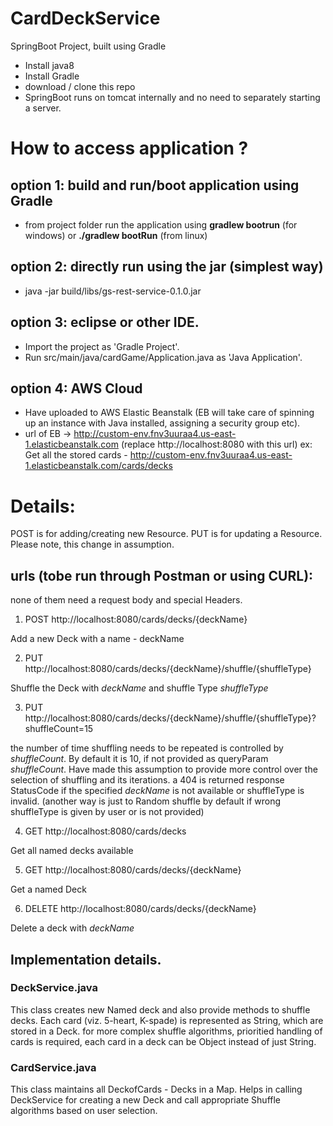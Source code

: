 # CardDeckService

SpringBoot Project, built using Gradle

*	Install java8
*	Install Gradle
*	download / clone this repo
*	SpringBoot runs on tomcat internally and no need to separately starting a server.

# How to access application ?
## option 1: build and run/boot application using Gradle
*	from project folder run the application using
	**gradlew bootrun** (for windows) or 
	**./gradlew bootRun** (from linux)

## option 2: directly run using the jar (simplest way)
*	java -jar build/libs/gs-rest-service-0.1.0.jar

## option 3: eclipse or other IDE.
*	Import the project as 'Gradle Project'.
*	Run src/main/java/cardGame/Application.java as 'Java Application'.

## option 4: AWS Cloud
*	Have uploaded to AWS Elastic Beanstalk (EB will take care of spinning up an instance with Java installed, assigning a security group etc).
*	url of EB -> http://custom-env.fnv3uuraa4.us-east-1.elasticbeanstalk.com (replace http://localhost:8080 with this url)
	ex: Get all the stored cards - http://custom-env.fnv3uuraa4.us-east-1.elasticbeanstalk.com/cards/decks


# Details:

POST is for adding/creating new Resource. PUT is for updating a Resource. 
Please note, this change in assumption.

## urls (tobe run through Postman or using CURL):
none of them need a request body and special Headers.

1) POST http://localhost:8080/cards/decks/{deckName}

Add a new Deck with a name - deckName
	
	
2) PUT  http://localhost:8080/cards/decks/{deckName}/shuffle/{shuffleType}

Shuffle the Deck with *deckName* and shuffle Type *shuffleType*
	
	
3) PUT  http://localhost:8080/cards/decks/{deckName}/shuffle/{shuffleType}?shuffleCount=15

the number of time shuffling needs to be repeated is controlled by *shuffleCount*. 
By default it is 10, if not provided as queryParam *shuffleCount*. 
Have made this assumption to provide more control over the selection of shuffling and its iterations.
a 404 is returned response StatusCode if the specified *deckName* is not available or shuffleType is invalid. 
(another way is just to Random shuffle by default if wrong shuffleType is given by user or is not provided)
	
	
4) GET http://localhost:8080/cards/decks

Get all named decks available
	
	
5) GET http://localhost:8080/cards/decks/{deckName}

Get a named Deck 
	

6) DELETE http://localhost:8080/cards/decks/{deckName}

Delete a deck with *deckName*
	
	
	
## Implementation details.

### DeckService.java

This class creates new Named deck and also provide methods to shuffle decks.
Each card (viz. 5-heart, K-spade) is represented as String, which are stored in a Deck. 
for more complex shuffle algorithms,  prioritied handling of cards is required, each card in a deck can be Object instead of just String.
	
### CardService.java
	
This class maintains all DeckofCards - Decks in a Map.
Helps in calling DeckService for creating a new Deck and call appropriate Shuffle algorithms based on user selection.
	
